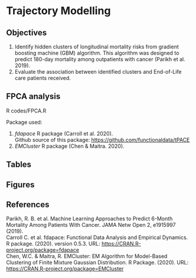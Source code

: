 # Trajectory Modelling
## Objectives
1. Identify hidden clusters of longitudinal mortality risks from gradient boosting machine (GBM) algorithm. This algorithm was designed to predict 180-day mortality among outpatients with cancer (Parikh et al. 2019). 
2. Evaluate the association between identified clusters and End-of-Life care patients received. 

## FPCA analysis 
R codes/FPCA.R 

Package used: 
1. _fdapace_ R package (Carroll et al. 2020).  
Github source of this package: https://github.com/functionaldata/tPACE
2. _EMCluster_ R package (Chen & Maitra. 2020). 



## Tables

## Figures


## References
Parikh, R. B. et al. Machine Learning Approaches to Predict 6-Month Mortality Among Patients With Cancer. JAMA Netw Open 2, e1915997 (2019).  
Carroll C. et al. fdapace: Functional Data Analysis and Empirical Dynamics. R package. (2020). version 0.5.3. URL: https://CRAN.R-project.org/package=fdapace  
Chen, W.C. & Maitra, R. EMCluster: EM Algorithm for Model-Based Clustering of Finite Mixture Gaussian Distribution. R Package. (2020). URL: https://CRAN.R-project.org/package=EMCluster
